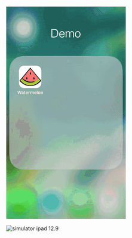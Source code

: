 ![iphone se](https://github.com/glebshendrik/watermelon/blob/master/wellbell_demo_se.gif)

![simulator ipad 12.9](https://github.com/glebshendrik/watermelon/blob/master/wellbell_demo_ipad12_9)
